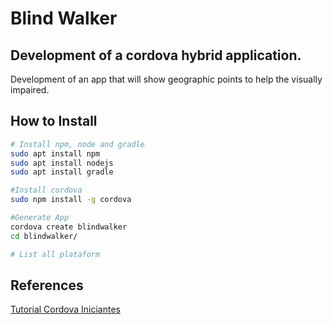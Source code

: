 # Blind Walker
## Development of a cordova hybrid application.
 Development of an app that will show geographic points to help the visually impaired. 

 ## How to Install

 ```bash
# Install npm, node and gradle
sudo apt install npm
sudo apt install nodejs
sudo apt install gradle

#Install cordova
sudo npm install -g cordova

#Generate App
cordova create blindwalker
cd blindwalker/ 

# List all plataform
```

## References

[Tutorial Cordova Iniciantes](https://cordova.apache.org/#getstarted)
